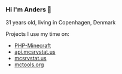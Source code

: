 ### Hi I'm Anders 🐧

31 years old, living in Copenhagen, Denmark

Projects I use my time on:
* [PHP-Minecraft](https://github.com/Spirit55555/PHP-Minecraft)
* [api.mcsrvstat.us](https://api.mcsrvstat.us)
* [mcsrvstat.us](https://mcsrvstat.us)
* [mctools.org](https://mctools.org)
